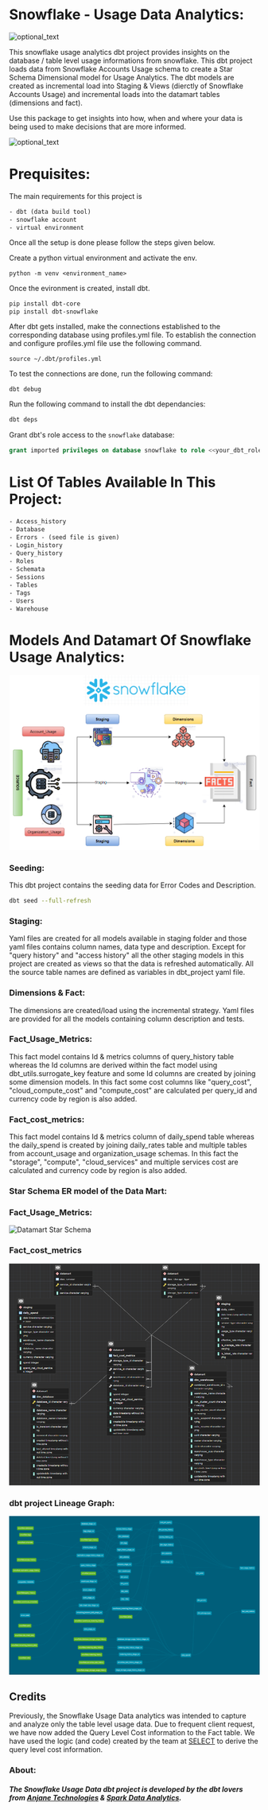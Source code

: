 # Snowflake - Usage Data Analytics:
![optional_text](./artifacts/snowflake_logo.png)

This snowflake usage analytics dbt project provides insights on the database / table level usage informations from snowflake.
This dbt project loads data from Snowflake Accounts Usage schema to create a Star Schema Dimensional model for Usage Analytics. The dbt models are created as incremental load into Staging & Views (dierctly of Snowflake Accounts Usage) and incremental loads into the datamart tables (dimensions and fact). 

Use this package to get insights into how, when and where your data is being used to make decisions that are more informed.

![optional_text](./artifacts/flow_diagram.png)


# Prequisites:

The main requirements for this project is

    - dbt (data build tool)
    - snowflake account
    - virtual environment

Once all the setup is done please follow the steps given below.

Create a python virtual environment and activate the env.

```
python -m venv <environment_name>
```
    
Once the evironment is created, install dbt.

```
pip install dbt-core
pip install dbt-snowflake
```
    
After dbt gets installed, make the connections established to the corresponding database using profiles.yml file. To establish the connection and configure profiles.yml file use the following command.

```
source ~/.dbt/profiles.yml
```

To test the connections are done, run the following command:

```
dbt debug 
```
    
Run the following command to install the dbt dependancies:

```bash
dbt deps
```

Grant dbt's role access to the `snowflake` database:

```sql
grant imported privileges on database snowflake to role <<your_dbt_role_name>>;
```

# List Of Tables Available In This Project:

    - Access_history
    - Database
    - Errors - (seed file is given)
    - Login_history
    - Query_history
    - Roles
    - Schemata
    - Sessions
    - Tables
    - Tags
    - Users
    - Warehouse


# Models And Datamart Of Snowflake Usage Analytics:

![optional_text](./artifacts/datamart_workflow.png)

### Seeding:
This dbt project contains the seeding data for Error Codes and Description.

```bash
dbt seed --full-refresh
```

### Staging:

 Yaml files are created for all models available in staging folder and those yaml files contains column names, data type and description. Except for "query history" and "access history" all the other staging models in this project are created as views so that the data is refreshed automatically. All the source table names are defined as variables in dbt_project yaml file.


### Dimensions & Fact:

The dimensions are created/load using the incremental strategy. Yaml files are provided for all the models containing column description and tests.

### Fact_Usage_Metrics:

This fact model contains Id & metrics columns of query_history table whereas the Id columns are derived within the fact model using dbt_utils.surrogate_key feature and some Id columns are created by joining some dimension models. In this fact some cost columns like "query_cost", "cloud_compute_cost" and "compute_cost" are calculated per query_id and currency code by region is also added.

### Fact_cost_metrics:

This fact model contains Id & metrics column of daily_spend table whereas the daily_spend is created by joining daily_rates table and multiple tables from account_usage and organization_usage schemas. In this fact the "storage", "compute", "cloud_services" and multiple services cost are calculated and currency code by region is also added.

### Star Schema ER model of the Data Mart:
### Fact_Usage_Metrics:
![Datamart Star Schema](./artifacts/datamart_er_diagram.png)

### Fact_cost_metrics
![Datamart Star Schema](./artifacts/datamart_er_diagram_2.png)

### dbt project Lineage Graph:
![Datamart dbt Lineage Graph](./artifacts/snowflake-usagedata-lineage.png)

## Credits

Previously, the Snowflake Usage Data analytics was intended to capture and analyze only the table level usage data.
Due to frequent client request, we have now added the Query Level Cost information to the Fact table.
We have used the logic (and code) created by the team at [SELECT](https://github.com/get-select/dbt-snowflake-monitoring) to derive the query level cost information.

### About:

##### The Snowflake Usage Data dbt project is developed by the dbt lovers from [Anjane Technologies](https://anjane.tech) & [Spark Data Analytics](https://www.sparkdataanalytics.com). 
